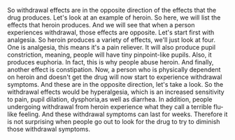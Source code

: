 So withdrawal effects are in the opposite direction of the effects that the  drug produces. Let's look at an example of heroin. So here, we will list the  effects that heroin produces. And we will see that when a person experiences  withdrawal, those effects are opposite. Let's start first with analgesia. So  heroin produces a variety of effects, we'll just look at four. One is  analgesia, this means it's a pain reliever. It will also produce pupil  constriction, meaning, people will have tiny pinpoint-like pupils. Also, it  produces euphoria. In fact, this is why people abuse heroin. And finally,  another effect is constipation. Now, a person who is physically dependent on  heroin and doesn't get the drug will now start to experience withdrawal  symptoms. And these are in the opposite direction, let's take a look. So the  withdrawal effects would be hyperalgesia, which is an increased sensitivity to  pain, pupil dilation, dysphoria,as well as diarrhea. In addition, people  undergoing withdrawal from heroin experience what they call a terrible flu-like  feeling. And these withdrawal symptoms can last for weeks. Therefore it is not  surprising when people go out to look for the drug to try to diminish those  withdrawal symptoms.  